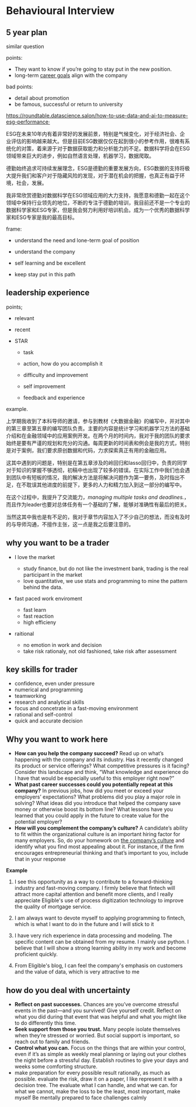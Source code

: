 # Behavioural Interview

## 5 year plan

similar question



points:

- They want to know if you’re going to stay put in the new position. 
-  long-term [career goals](https://zety.com/blog/career-goals) align with the company

bad points:

- detail about promotion
- be famous, successful or return to university

https://roundtable.datascience.salon/how-to-use-data-and-ai-to-measure-esg-performance·

ESG在未来10年内有着非常好的发展前景，特别是气候变化，对于经济社会、企业评估的影响越来越大。但是目前ESG数据仅仅在起到很小的参考作用，很难有系统化的对策，着来源于对于数据获取能力和分析能力的不足。数据科学将会在ESG领域带来巨大的进步，例如自然语言处理，机器学习，数据爬取。

德勤始终追求可持续发展理念，ESG是德勤的重要发展方向，ESG数据的支持将极大提升我们和客户对于隐藏风险的发现，对于潜在机会的把握，也真正有益于环境，社会，发展。

我非常欣赏德勤对数据科学在ESG领域应用的大力支持，我愿意和德勤一起在这个领域中保持行业领先的地位，不断的专注于德勤的培训，我目前还不是一个专业的数据科学家和ESG专家，但是我会努力利用好培训机会。成为一个优秀的数据科学家和ESG专家是我的最高目标。



frame:

- understand the need and lone-term goal of position

- understand the company

- self learning and be excellent

- keep stay put in this path

  

  

## leadership experience

points;

- relevant

- recent

- STAR

  - task
  - action, how do you accomplish it
  - difficulty and improvement

  

  - self improvement
  - feedback and experience

example.

上学期我收到了本科导师的邀请，参与到教材《大数据金融》的编写中，并对其中的第三章至第五章的编写团队负责。主要的内容是统计学习和机器学习方法的基础介绍和在金融领域中的应用案例开发。在两个月的时间内，我对于我的团队的要求始终是要有严谨的规划和充分的沟通。每周更新的时间表和例会是我的方式，特别是对于案例，我们要求原创数据和代码，力求探索真正有用的金融应用。

这其中遇到的问题是，特别是在第五章涉及的岭回归和lasso回归中，负责的同学对于知识的掌握不够透彻，初稿中也出现了较多的错误。在实际工作中我们也会遇到团队中有短板的情况，我的解决方法是将解决问题作为第一要务，及时指出不足，在不耽误其他进度的前提下，更多的人力和精力加入到这一部分的编写中。

在这个过程中，我提升了交流能力，*managing multiple tasks and deadlines.*，而且作为leader也要对总体任务有一个基础的了解，能够对准确性有最后的把关。

当然这其中我也是有不足的，我对于章节内容加入了不少自己的想法，而没有及时的与导师沟通，不擅作主张，这一点是我之后要注意的。



## why you want to be a trader

- I love the market

  - study finance, but do not like the investment bank, trading is the real participant in the market
  - love quantitative, we use stats and programming to mine the pattern behind the data.

- fast paced work enviroment

  - fast learn
  - fast reaction
  - high efficieny

- raitional

  - no emotion in work and decision
  - take risk rationaly, not old fashioned, take risk after assessment

  

## key skills for trader

- confidence, even under pressure
- numerical and programming
- teamworking
- research and analytical skills
- focus and concetrate in a fast-moving environment
- rational and self-control
- quick and accurate decision



## Why you want to work here

- **How can you help the company succeed?** Read up on what’s happening with the company and its industry. Has it recently changed its product or service offerings? What competitive pressures is it facing? Consider this landscape and think, “What knowledge and experience do I have that would be especially useful to this employer right now?”
- **What past career successes could you potentially repeat at this company?** In previous jobs, how did you meet or exceed your employers’ expectations? What problems did you play a major role in solving? What ideas did you introduce that helped the company save money or otherwise boost its bottom line? What lessons have you learned that you could apply in the future to create value for the potential employer?
- **How will you complement the company’s culture?** A candidate’s ability to fit within the organizational culture is an important hiring factor for many employers. So, do your homework on [the company’s culture](https://www.roberthalf.com/blog/job-interview-tips/what-company-research-can-do-for-shrewd-job-seekers) and identify what you find most appealing about it. For instance, if the firm encourages entrepreneurial thinking and that’s important to you, include that in your response

**Example**

1. I see this opportunity as a way to contribute to a forward-thinking industry and fast-moving company. I firmly believe that fintech will attract more capital attention and benefit more clients, and I really appreciate Eligible's use of process digitization technology to improve the quality of mortgage service.

2. I am always want to devote myself to applying programming to fintech, which is what I want to do in the future and I will stick to it 
3. I have very rich experience in data processing and modeling. The specific content can be obtained from my resume. I mainly use python. I believe that I will show a strong learning ability in my work and become proficient quickly. 
4.  From Eligible's blog, I can feel the company's emphasis on customers and the value of data, which is very attractive to me



## how do you deal with uncertainty

- **Reflect on past successes.** Chances are you’ve overcome stressful events in the past—and you survived! Give yourself credit. Reflect on what you did during that event that was helpful and what you might like to do differently this time.
- **Seek support from those you trust.** Many people isolate themselves when they’re stressed or worried. But social support is important, so reach out to family and friends.
- **Control what you can.** Focus on the things that are within your control, even if it’s as simple as weekly meal planning or laying out your clothes the night before a stressful day. Establish routines to give your days and weeks some comforting structure.
- make preparation for every possible result rationally, as much as possible. evaluate the risk, draw it on a paper, I like represent it with a decision tree. The evaluate what I can handle, and what we can. for what we cannot, make the loss to be the least, most important, make myself  Be mentally prepared to face challenges calmly
